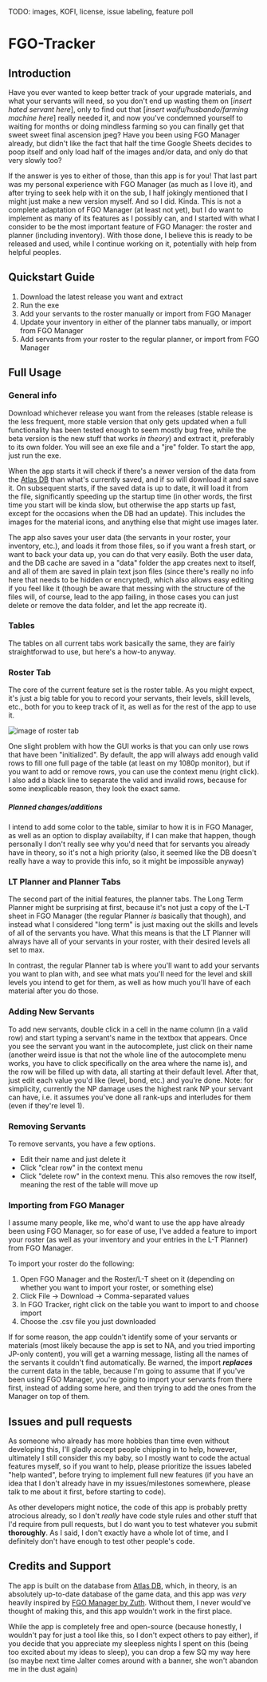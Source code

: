 TODO: images, KOFI, license, issue labeling, feature poll

# FGO-Tracker
## Introduction
Have you ever wanted to keep better track of your upgrade materials, and what your servants will need, so you don't end up wasting them on [_insert hated servant here_], only to find out that [_insert waifu/husbando/farming machine here_] really needed it, and now you've condemned yourself to waiting for months or doing mindless farming so you can finally get that sweet sweet final ascension jpeg? Have you been using FGO Manager already, but didn't like the fact that half the time Google Sheets decides to poop itself and only load half of the images and/or data, and only do that very slowly too?

If the answer is yes to either of those, than this app is for you! That last part was my personal experience with FGO Manager (as much as I love it), and after trying to seek help with it on the sub, I half jokingly mentioned that I might just make a new version myself. And so I did. Kinda. This is not a complete adaptation of FGO Manager (at least not yet), but I do want to implement as many of its features as I possibly can, and I started with what I consider to be the most important feature of FGO Manager: the roster and planner (including inventory). With those done, I believe this is ready to be released and used, while I continue working on it, potentially with help from helpful peoples.

## Quickstart Guide
1. Download the latest release you want and extract
2. Run the exe
3. Add your servants to the roster manually or import from FGO Manager
4. Update your inventory in either of the planner tabs manually, or import from FGO Manager
5. Add servants from your roster to the regular planner, or import from FGO Manager

## Full Usage
### General info
Download whichever release you want from the releases (stable release is the less frequent, more stable version that only gets updated when a full functionality has been tested enough to seem mostly bug free, while the beta version is the new stuff that works _in theory_) and extract it, preferably to its own folder. You will see an exe file and a "jre" folder. To start the app, just run the exe.

When the app starts it will check if there's a newer version of the data from the [Atlas DB](https://apps.atlasacademy.io/db/) than what's currently saved, and if so will download it and save it. On subsequent starts, if the saved data is up to date, it will load it from the file, significantly speeding up the startup time (in other words, the first time you start will be kinda slow, but otherwise the app starts up fast, except for the occasions when the DB had an update). This includes the images for the material icons, and anything else that might use images later.

The app also saves your user data (the servants in your roster, your inventory, etc.), and loads it from those files, so if you want a fresh start, or want to back your data up, you can do that very easily. Both the user data, and the DB cache are saved in a "data" folder the app creates next to itself, and all of them are saved in plain text json files (since there's really no info here that needs to be hidden or encrypted), which also allows easy editing if you feel like it (though be aware that messing with the structure of the files will, of course, lead to the app failing, in those cases you can just delete or remove the data folder, and let the app recreate it).
### Tables
The tables on all current tabs work basically the same, they are fairly straightforwad to use, but here's a how-to anyway.
### Roster Tab
The core of the current feature set is the roster table. As you might expect, it's just a big table for you to record your servants, their levels, skill levels, etc., both for you to keep track of it, as well as for the rest of the app to use it.

![image of roster tab](https://i.imgur.com/9DVvefj.png)

One slight problem with how the GUI works is that you can only use rows that have been "initialized". By default, the app will always add enough valid rows to fill one full page of the table (at least on my 1080p monitor), but if you want to add or remove rows, you can use the context menu (right click). I also add a black line to separate the valid and invalid rows, because for some inexplicable reason, they look the exact same.
##### Planned changes/additions
I intend to add some color to the table, similar to how it is in FGO Manager, as well as an option to display availabilty, if I can make that happen, though personally I don't really see why you'd need that for servants you already have in theory, so it's not a high priority (also, it seemed like the DB doesn't really have a way to provide this info, so it might be impossible anyway)
### LT Planner and Planner Tabs
The second part of the initial features, the planner tabs. The Long Term Planner might be surprising at first, because it's not just a copy of the L-T sheet in FGO Manager (the regular Planner _is_ basically that though), and instead what I considered "long term" is just maxing out the skills and levels of all of the servants you have. What this means is that the LT Planner will always have all of your servants in your roster, with their desired levels all set to max.

In contrast, the regular Planner tab is where you'll want to add your servants you want to plan with, and see what mats you'll need for the level and skill levels you intend to get for them, as well as how much you'll have of each material after you do those.
### Adding New Servants
To add new servants, double click in a cell in the name column (in a valid row) and start typing a servant's name in the textbox that appears. Once you see the servant you want in the autocomplete, just click on their name (another weird issue is that not the whole line of the autocomplete menu works, you have to click specifically on the area where the name is), and the row will be filled up with data, all starting at their default level. After that, just edit each value you'd like (level, bond, etc.) and you're done. Note: for simplicity, currently the NP damage uses the highest rank NP your servant can have, i.e. it assumes you've done all rank-ups and interludes for them (even if they're level 1).
### Removing Servants
To remove servants, you have a few options.
* Edit their name and just delete it
* Click "clear row" in the context menu
* Click "delete row" in the context menu. This also removes the row itself, meaning the rest of the table will move up
### Importing from FGO Manager
I assume many people, like me, who'd want to use the app have already been using FGO Manager, so for ease of use, I've added a feature to import your roster (as well as your inventory and your entries in the L-T Planner) from FGO Manager.

To import your roster do the following:
1. Open FGO Manager and the Roster/L-T sheet on it (depending on whether you want to import your roster, or something else)
2. Click File -> Download -> Comma-separated values
3. In FGO Tracker, right click on the table you want to import to and choose import
4. Choose the .csv file you just downloaded

If for some reason, the app couldn't identify some of your servants or materials (most likely because the app is set to NA, and you tried importing JP-only content), you will get a warning message, listing all the names of the servants it couldn't find automatically. Be warned, the import **_replaces_** the current data in the table, because I'm going to assume that if you've been using FGO Manager, you're going to import your servants from there first, instead of adding some here, and then trying to add the ones from the Manager on top of them.
## Issues and pull requests
As someone who already has more hobbies than time even without developing this, I'll gladly accept people chipping in to help, however, ultimately I still consider this my baby, so I mostly want to code the actual features myself, so if you want to help, please prioritize the issues labeled "help wanted", before trying to implement full new features (if you have an idea that I don't already have in my issues/milestones somewhere, please talk to me about it first, before starting to code).

As other developers might notice, the code of this app is probably pretty atrocious already, so I don't _really_ have code style rules and other stuff that I'd require from pull requests, but I do want you to test whatever you submit **thoroughly**. As I said, I don't exactly have a whole lot of time, and I definitely don't have enough to test other people's code.
## Credits and Support
The app is built on the database from [Atlas DB](https://apps.atlasacademy.io/db/), which, in theory, is an absolutely up-to-date database of the game data, and this app was _very_ heavily inspired by [FGO Manager by Zuth](https://www.reddit.com/r/grandorder/comments/cz3hak/tool_fgo_manager_v10/). Without them, I never would've thought of making this, and this app wouldn't work in the first place.

While the app is completely free and open-source (because honestly, I wouldn't pay for just a tool like this, so I don't expect others to pay either), if you decide that you appreciate my sleepless nights I spent on this (being too excited about my ideas to sleep), you can drop a few SQ my way here (so maybe next time Jalter comes around with a banner, she won't abandon me in the dust again)
